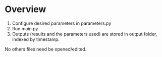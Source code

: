 # Overview
1) Configure desired parameters in parameters.py
2) Run main.py
3) Outputs (results and the parameters used) are stored in output folder, indexed by timestamp.

No others files need be opened/edited.
